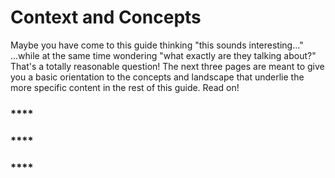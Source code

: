 # Context and Concepts

Maybe you have come to this guide thinking "this sounds interesting..." ...while at the same time wondering "what exactly are they talking about?" That's a totally reasonable question! The next three pages are meant to give you a basic orientation to the concepts and landscape that underlie the more specific content in the rest of this guide. Read on!

### \*\*\*\*



### \*\*\*\*



### \*\*\*\*

  



